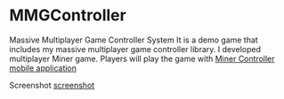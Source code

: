 # MMGController
Massive Multiplayer Game Controller System
It is a demo game that includes my massive multiplayer game controller library. I developed multiplayer Miner game.
Players will play the game with [Miner Controller mobile application](https://github.com/okanakdogan/Miner-Controller)

Screenshot
[screenshot](http://s32.postimg.org/hoty6qsdx/game_SS1.png)
